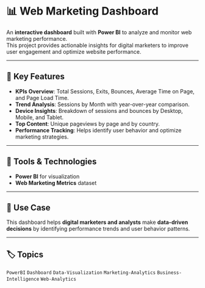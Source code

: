 # 📊 Web Marketing Dashboard

An **interactive dashboard** built with **Power BI** to analyze and monitor web marketing performance.  
This project provides actionable insights for digital marketers to improve user engagement and optimize website performance.  

---

## 🔎 Key Features
- **KPIs Overview**: Total Sessions, Exits, Bounces, Average Time on Page, and Page Load Time.  
- **Trend Analysis**: Sessions by Month with year-over-year comparison.  
- **Device Insights**: Breakdown of sessions and bounces by Desktop, Mobile, and Tablet.  
- **Top Content**: Unique pageviews by page and by country.  
- **Performance Tracking**: Helps identify user behavior and optimize marketing strategies.  

---

## 🚀 Tools & Technologies
- **Power BI** for visualization  
- **Web Marketing Metrics** dataset  

---

## 📂 Use Case
This dashboard helps **digital marketers and analysts** make **data-driven decisions** by identifying performance trends and user behavior patterns.  

---


## 🏷️ Topics
`PowerBI` `Dashboard` `Data-Visualization` `Marketing-Analytics` `Business-Intelligence` `Web-Analytics`
